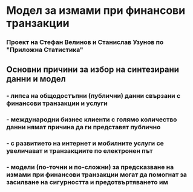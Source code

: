 # **Модел за измами при финансови транзакции**
### Проект на Стефан Велинов и Станислав Узунов по "Приложна Статистика"

## Основни причини за избор на синтезирани данни и модел
### - липса на общодостъпни (публични) данни свързани с финансови транзакции и услуги
### - международни бизнес клиенти с голямо количество данни нямат причина да ги представят публично
### - с развитието на интернет и мобилните услуги се увеличават и транзакциите по електронен път
### - модели (по-точни и по-сложни) за предсказване на измами при финансови транзакции могат да помогнат за засилване на сигурността и предотвъртяването им
